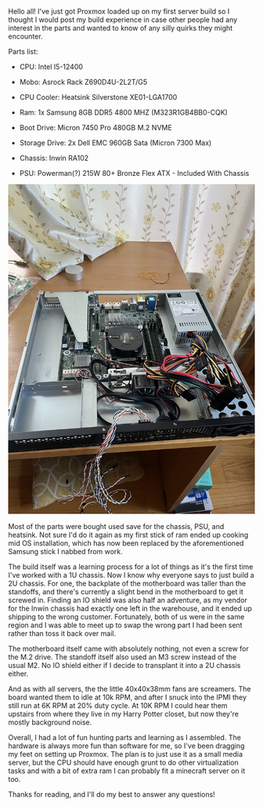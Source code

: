 Hello all! I've just got Proxmox loaded up on my first server build so I thought I would post my build experience in case other people had any interest in the parts and wanted to know of any silly quirks they might encounter.

Parts list:

* CPU: Intel I5-12400 

* Mobo: Asrock Rack Z690D4U-2L2T/G5 

* CPU Cooler: Heatsink Silverstone XE01-LGA1700 

* Ram: 1x Samsung 8GB DDR5 4800 MHZ (M323R1GB4BB0-CQK)

* Boot Drive: Micron 7450 Pro 480GB M.2 NVME 

* Storage Drive: 2x Dell EMC 960GB Sata (Micron 7300 Max) 

* Chassis: Inwin RA102 

* PSU: Powerman(?) 215W 80+ Bronze Flex ATX - Included With Chassis



![Semi Assembled](https://github.com/ben8ding/homelab/blob/main/images/MistyIsle/IMG_2170.jpeg?raw=true)


Most of the parts were bought used save for the chassis, PSU, and heatsink. Not sure I'd do it again as my first stick of ram ended up cooking mid OS installation, which has now been replaced by the aforementioned Samsung stick I nabbed from work.

The build itself was a learning process for a lot of things as it's the first time I've worked with a 1U chassis. Now I know why everyone says to just build a 2U chassis. For one, the backplate of the motherboard was taller than the standoffs, and there's currently a slight bend in the motherboard to get it screwed in. Finding an IO shield was also half an adventure, as my vendor for the Inwin chassis had exactly one left in the warehouse, and it ended up shipping to the wrong customer. Fortunately, both of us were in the same region and I was able to meet up to swap the wrong part I had been sent rather than toss it back over mail.

The motherboard itself came with absolutely nothing, not even a screw for the M.2 drive. The standoff itself also used an M3 screw instead of the usual M2. No IO shield either if I decide to transplant it into a 2U chassis either.

And as with all servers, the the little 40x40x38mm fans are screamers. The board wanted them to idle at 10k RPM, and after I snuck into the IPMI they still run at 6K RPM at 20% duty cycle. At 10K RPM I could hear them upstairs from where they live in my Harry Potter closet, but now they're mostly background noise.

Overall, I had a lot of fun hunting parts and learning as I assembled. The hardware is always more fun than software for me, so I've been dragging my feet on setting up Proxmox. The plan is to just use it as a small media server, but the CPU should have enough grunt to do other virtualization tasks and with a bit of extra ram I can probably fit a minecraft server on it too.

Thanks for reading, and I'll do my best to answer any questions!
